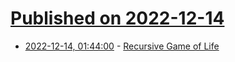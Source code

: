 # [Published on 2022-12-14](index.md)

* [2022-12-14, 01:44:00](https://news.ycombinator.com/item?id=33978978) - [Recursive Game of Life](https://oimo.io/works/life/)
